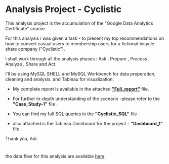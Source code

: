 # Analysis Project - Cyclistic

This analysis project is the accumulation of the "Google Data Analytics Certificate" course.

For this analysis i was given a task - to present my top recommendations on how to convert casual users to membership users for a fictional bicycle share company ("Cyclistic").

I shall work through all the analysis phases : Ask , Prepare , Process , Analyze , Share and Act.

I'll be using MySQL SHELL and MySQL Workbench for data preperation, cleaning and analysis. and Tableau for visualization.

- My complete report is available in the attached [**"Full_report"**](Full_report.pdf) file.

- For further in-depth understanding of the scenario -please refer to the **"Case_Study-1"** file .

- You can find my full SQL queries in the **"Cyclistic_SQL"** file .

- also attached is the Tableau Dashboard for the project - **"Dashboard_1"** file .

Thank you, Adi.


#



the data files for this analysis are available [here](https://divvy-tripdata.s3.amazonaws.com/index.html)




